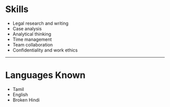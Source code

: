 # Skills  

- Legal research and writing  
- Case analysis  
- Analytical thinking  
- Time management  
- Team collaboration  
- Confidentiality and work ethics  

---

# Languages Known  
- Tamil  
- English  
- Broken Hindi
